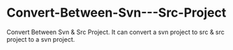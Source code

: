 Convert-Between-Svn---Src-Project
=================================

Convert Between Svn &amp; Src Project. It can convert a svn project to src &amp; src project to a svn project.